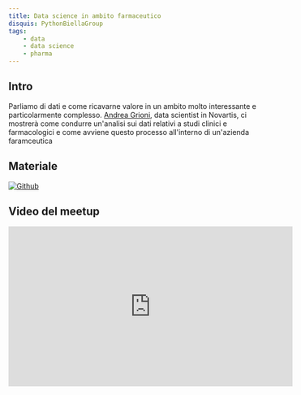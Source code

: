 ```yaml
---
title: Data science in ambito farmaceutico
disquis: PythonBiellaGroup
tags:
    - data
    - data science
    - pharma
---
```

## Intro

Parliamo di dati e come ricavarne valore in un ambito molto interessante e particolarmente complesso. 
[Andrea Grioni](https://www.linkedin.com/in/agrioni/), data scientist in Novartis, ci mostrerà come condurre un'analisi sui dati relativi a studi clinici e farmacologici e come avviene questo processo all'interno di un'azienda faramceutica

## Materiale

[![Github](https://img.shields.io/badge/GitHub-181717.svg?style=for-the-badge&logo=GitHub&logoColor=white)](https://github.com/PythonBiellaGroup/DataScience_Pharma)

## Video del meetup
<iframe width="560" height="315" src="https://www.youtube.com/embed/gXccqjug0qA" title="YouTube video player" frameborder="0" allow="accelerometer; autoplay; clipboard-write; encrypted-media; gyroscope; picture-in-picture; web-share" allowfullscreen></iframe>